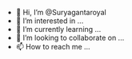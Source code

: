 - 👋 Hi, I’m @Suryagantaroyal
- 👀 I’m interested in ...
- 🌱 I’m currently learning ...
- 💞️ I’m looking to collaborate on ...
- 📫 How to reach me ...

<!---
Suryagantaroyal/Suryagantaroyal is a ✨ special ✨ repository because its `README.md` (this file) appears on your GitHub profile.
You can click the Preview link to take a look at your changes.
--->
